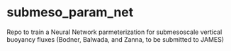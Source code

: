 # submeso_param_net
Repo to train a Neural Network parmeterization for submesoscale vertical buoyancy fluxes (Bodner, Balwada, and Zanna, to be submitted to JAMES)
